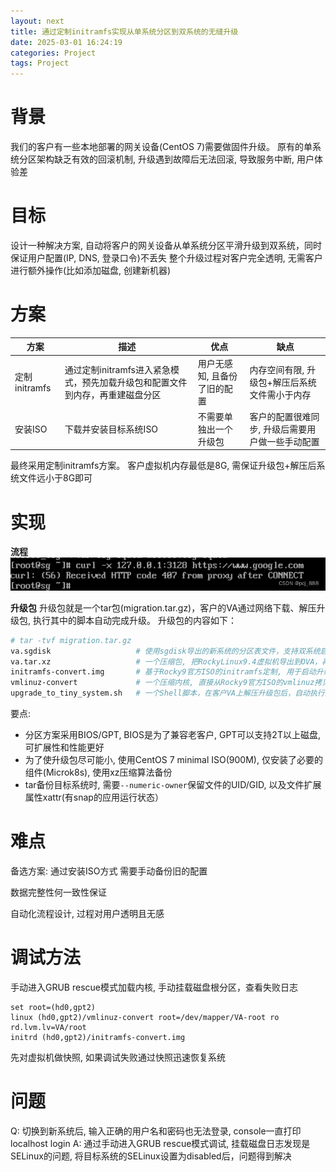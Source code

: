 ```yaml
---
layout: next
title: 通过定制initramfs实现从单系统分区到双系统的无缝升级
date: 2025-03-01 16:24:19
categories: Project
tags: Project
---
```


# 背景
我们的客户有一些本地部署的网关设备(CentOS 7)需要做固件升级。 原有的单系统分区架构缺乏有效的回滚机制, 升级遇到故障后无法回滚, 导致服务中断, 用户体验差

# 目标
设计一种解决方案, 自动将客户的网关设备从单系统分区平滑升级到双系统，同时保证用户配置(IP, DNS, 登录口令)不丢失
整个升级过程对客户完全透明, 无需客户进行额外操作(比如添加磁盘, 创建新机器)

# 方案
| 方案 | 描述 | 优点 | 缺点 |
| --- | ---- | --- | ---- |
| 定制initramfs	| 通过定制initramfs进入紧急模式，预先加载升级包和配置文件到内存，再重建磁盘分区 | 用户无感知, 且备份了旧的配置 | 内存空间有限, 升级包+解压后系统文件需小于内存 |
| 安装ISO | 下载并安装目标系统ISO | 不需要单独出一个升级包 | 客户的配置很难同步, 升级后需要用户做一些手动配置 | 

最终采用定制initramfs方案。 客户虚拟机内存最低是8G, 需保证升级包+解压后系统文件远小于8G即可

# 实现

**流程**
![](image1.png)


**升级包**
升级包就是一个tar包(migration.tar.gz)，客户的VA通过网络下载、解压升级包, 执行其中的脚本自动完成升级。 升级包的内容如下：
```bash
# tar -tvf migration.tar.gz
va.sgdisk                   # 使用sgdisk导出的新系统的分区表文件，支持双系统启动
va.tar.xz                   # 一个压缩包, 把RockyLinux9.4虚拟机导出到OVA，再把OVA文件系统中根分区下的所有文件备份成压缩包
initramfs-convert.img       # 基于Rocky9官方ISO的initramfs定制, 用于启动升级小系统
vmlinuz-convert             # 一个压缩内核, 直接从Rocky9官方ISO的vmlinuz拷贝，用于启动升级小系统
upgrade_to_tiny_system.sh   # 一个Shell脚本，在客户VA上解压升级包后，自动执行这个脚本，切换到升级小系统启动 
```

要点:
* 分区方案采用BIOS/GPT, BIOS是为了兼容老客户, GPT可以支持2T以上磁盘, 可扩展性和性能更好
* 为了使升级包尽可能小, 使用CentOS 7 minimal ISO(900M), 仅安装了必要的组件(Microk8s), 使用xz压缩算法备份
* tar备份目标系统时, 需要`--numeric-owner`保留文件的UID/GID, 以及文件扩展属性xattr(有snap的应用运行状态）

# 难点
备选方案:
通过安装ISO方式  需要手动备份旧的配置

数据完整性何一致性保证

自动化流程设计, 过程对用户透明且无感

# 调试方法
手动进入GRUB rescue模式加载内核, 手动挂载磁盘根分区，查看失败日志
```
set root=(hd0,gpt2)
linux (hd0,gpt2)/vmlinuz-convert root=/dev/mapper/VA-root ro rd.lvm.lv=VA/root
initrd (hd0,gpt2)/initramfs-convert.img
```
先对虚拟机做快照, 如果调试失败通过快照迅速恢复系统

# 问题
Q: 切换到新系统后, 输入正确的用户名和密码也无法登录, console一直打印localhost login
A: 通过手动进入GRUB rescue模式调试, 挂载磁盘日志发现是SELinux的问题, 将目标系统的SELinux设置为disabled后，问题得到解决